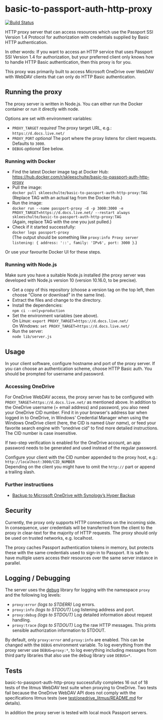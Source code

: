 # basic-to-passport-auth-http-proxy

[![Build Status](https://travis-ci.org/skleeschulte/basic-to-passport-auth-http-proxy.svg?branch=master)](https://travis-ci.org/skleeschulte/basic-to-passport-auth-http-proxy)

HTTP proxy server that can access resources which use the Passport SSI Version 1.4 Protocol for authorization with
credentials supplied by Basic HTTP authentication.

In other words: If you want to access an HTTP service that uses Passport SSI Version 1.4 for authorization, but your
preferred client only knows how to handle HTTP Basic authentication, then this proxy is for you.

This proxy was primarily built to access Microsoft OneDrive over WebDAV with WebDAV clients that can only do HTTP Basic
authentication.

## Running the proxy

The proxy server is written in Node.js. You can either run the Docker container or run it directly with node.

Options are set with environment variables:

- `PROXY_TARGET` *required* The proxy target URL, e.g.: `https://d.docs.live.net/`
- `PROXY_PORT` *optional* The port where the proxy listens for client requests. Defaults to `3000`.
- `DEBUG` *optional* See below.

### Running with Docker

- Find the latest Docker image tag at Docker Hub:  
  https://hub.docker.com/r/skleeschulte/basic-to-passport-auth-http-proxy
- Pull the image:  
  `docker pull skleeschulte/basic-to-passport-auth-http-proxy:TAG`  
  (Replace TAG with an actual tag from the Docker Hub.)
- Run the image:  
  `docker run --name passport-proxy -d -p 3000:3000 -e PROXY_TARGET=https://d.docs.live.net/ --restart always skleeschulte/basic-to-passport-auth-http-proxy:TAG`  
  (Again, replace TAG with the one you just pulled.)
- Check if it started successfully:  
  `docker logs passport-proxy`  
  (The output should be something like `proxy:info Proxy server listening: { address: '::', family: 'IPv6', port: 3000 }`.)

Or use your favourite Docker UI for these steps.

### Running with Node.js

Make sure you have a suitable Node.js installed (the proxy server was developed with Node.js version 10 (version
10.16.0, to be precise).

- Get a copy of this repository (choose a version tag on the top left, then choose "Clone or download" in the same
  line).
- Extract the files and change to the directory.
- Install the dependencies:  
  `npm ci --only=production`
- Set the environment variables (see above).  
  On Linux: `export PROXY_TARGET=https://d.docs.live.net/`  
  On Windows: `set PROXY_TARGET=https://d.docs.live.net/`
- Run the server:  
  `node lib/server.js`

## Usage

In your client software, configure hostname and port of the proxy server. If you can choose an authentication scheme,
choose HTTP Basic auth. You should be prompted for username and password.

### Accessing OneDrive

For OneDrive WebDAV access, the proxy server has to be configured with `PROXY_TARGET=https://d.docs.live.net/` as
mentioned above. In addition to the OneDrive username (= email address) and password, you also need your OneDrive CID
number. Find it in your browser's address bar when logged in to OneDrive, in Windows' Credential Manager when using the
Windows OneDrive client (here, the CID is named *User name*), or feed your favorite search engine with "onedrive cid" to
find more detailed instructions. The CID number is case insensitive.

If two-step verification is enabled for the OneDrive account, an app password needs to be generated and used instead of
the regular password.

Configure your client with the CID number appended to the proxy host, e.g.:  
`http://localhost:3000/CID_NUMBER`  
Depending on the client you might have to omit the `http://` part or append a trailing slash.

### Further instructions 

- [Backup to Microsoft OneDrive with Synology’s Hyper Backup](https://rays-blog.de/2019/07/17/310/backup-to-microsoft-onedrive-with-synologys-hyper-backup/)

## Security

Currently, the proxy only supports HTTP connections on the incoming side. In consequence, user credentials will be
transferred from the client to the proxy in clear-text for the majority of HTTP requests. The proxy should only be used
on trusted networks, e.g. localhost.

The proxy caches Passport authentication tokens in memory, but protects these with the same credentials used to sign-in
to Passport. It is safe to have multiple users access their resources over the same server instance in parallel.

## Logging / Debugging

The server uses the [debug](https://www.npmjs.com/package/debug) library for logging with the namespace `proxy` and the
following log levels:

- `proxy:error` *(logs to STDERR)* Log errors.
- `proxy:info` *(logs to STDOUT)* Log listening address and port.
- `proxy:debug` *(logs to STDOUT)* Log detailed information about request handling.
- `proxy:trace` *(logs to STDOUT)* Log the raw HTTP messages. This prints sensible authorization information to STDOUT.

By default, only `proxy:error` and `proxy:info` are enabled. This can be changed with the `DEBUG` environment variable.
To log everything from the proxy server use `DEBUG=proxy:*`, to log everything including messages from third party
libraries that also use the debug library use `DEBUG=*`.

## Tests

basic-to-passport-auth-http-proxy successfully completes 16 out of 18 tests of the litmus WebDAV test suite when
proxying to OneDrive. Two tests fail because the OneDrive WebDAV API does not comply with the specifications litmus
tests (see [test/onedrive_litmus/README.md](test/onedrive_litmus/README.md) for details).

In addition the proxy server is tested with local mock Passport servers.
